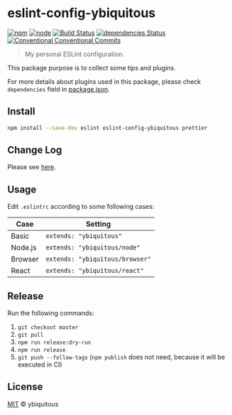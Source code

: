 # eslint-config-ybiquitous

[![npm](https://img.shields.io/npm/v/eslint-config-ybiquitous.svg)](https://www.npmjs.com/package/eslint-config-ybiquitous)
[![node](https://img.shields.io/node/v/eslint-config-ybiquitous.svg)](https://github.com/ybiquitous/eslint-config-ybiquitous)
[![Build Status](https://travis-ci.org/ybiquitous/eslint-config-ybiquitous.svg?branch=master)](https://travis-ci.org/ybiquitous/eslint-config-ybiquitous)
[![dependencies Status](https://david-dm.org/ybiquitous/eslint-config-ybiquitous/status.svg)](https://david-dm.org/ybiquitous/eslint-config-ybiquitous)
[![Conventional Conventional Commits](https://img.shields.io/badge/Conventional%20Commits-1.0.0-yellow.svg)](https://conventionalcommits.org)

> My personal ESLint configuration.

This package purpose is to collect some tips and plugins.

For more details about plugins used in this package,
please check `dependencies` field in [package.json](package.json).

## Install

```sh
npm install --save-dev eslint eslint-config-ybiquitous prettier
```

## Change Log

Please see [here](CHANGELOG.md).

## Usage

Edit `.eslintrc` according to some following cases:

| Case    | Setting                         |
| ------- | ------------------------------- |
| Basic   | `extends: "ybiquitous"`         |
| Node.js | `extends: "ybiquitous/node"`    |
| Browser | `extends: "ybiquitous/browser"` |
| React   | `extends: "ybiquitous/react"`   |

## Release

Run the following commands:

1.  `git checkout master`
1.  `git pull`
1.  `npm run release:dry-run`
1.  `npm run release`
1.  `git push --follow-tags`
    (`npm publish` does not need, because it will be executed in CI)

## License

[MIT](LICENSE) © ybiquitous
